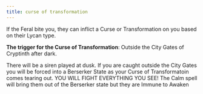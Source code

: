 ```yaml
---
title: curse of transformation
---
```


If the Feral bite you, they can inflict a Curse or Transformation on you based on their Lycan type.

**The trigger for the Curse of Transformation**: Outside the City Gates of Cryptinth after dark. 

There will be a siren played at dusk. If you are caught outside the City Gates you will be forced into a Berserker State as your Curse of Transformatoin comes tearing out. YOU WILL FIGHT EVERYTHING YOU SEE! The Calm spell will bring them out of the Berserker state but they are Immune to Awaken

